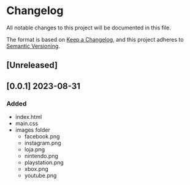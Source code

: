 # Changelog

All notable changes to this project will be documented in this file.

The format is based on [Keep a Changelog](https://keepachangelog.com/en/1.0.0/),
and this project adheres to [Semantic Versioning](https://semver.org/spec/v2.0.0.html).

## [Unreleased]

## [0.0.1] 2023-08-31

### Added

- index.html
- main.css
- images folder
	- facebook.png
	- instagram.png
	- loja.png
	- nintendo.png
	- playstation.png
	- xbox.png
	- youtube.png